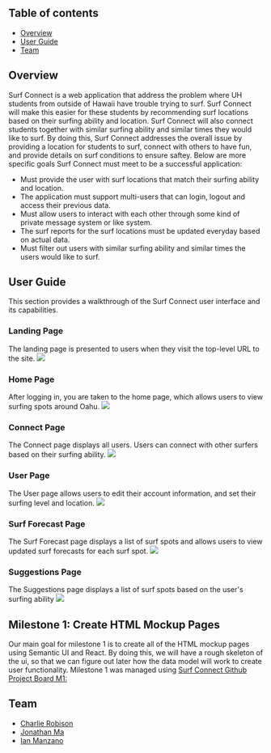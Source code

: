 ## Table of contents

* [Overview](#overview)
* [User Guide](#user-guide)
* [Team](#team)

## Overview

Surf Connect is a web application that address the problem where UH students from outside of Hawaii have trouble trying to surf. Surf Connect will make this easier for these students by recommending surf locations based on their surfing ability and location. Surf Connect will also connect students together with similar surfing ability and similar times they would like to surf. By doing this, Surf Connect addresses the overall issue by providing a location for students to surf, connect with others to have fun, and provide details on surf conditions to ensure saftey. Below are more specific goals Surf Connect must meet to be a successful application:

* Must provide the user with surf locations that match their surfing ability and location.
* The application must support multi-users that can login, logout and access their previous data.
* Must allow users to interact with each other through some kind of private message system or like system.
* The surf reports for the surf locations must be updated everyday based on actual data.
* Must filter out users with similar surfing ability and similar times the users would like to surf.

## User Guide
This section provides a walkthrough of the Surf Connect user interface and its capabilities.

### Landing Page
The landing page is presented to users when they visit the top-level URL to the site.
<img src="images/Landing-Page-Mockup.png" >

### Home Page
After logging in, you are taken to the home page, which allows users to view surfing spots around Oahu.
<img src="images/Home-Page-Mockup.png" >

### Connect Page
The Connect page displays all users. Users can connect with other surfers based on their surfing ability.
<img src="images/Connect-Page.png" >

### User Page
The User page allows users to edit their account information, and set their surfing level and location.
<img src="images/user-mockup.png" >

### Surf Forecast Page
The Surf Forecast page displays a list of surf spots and allows users to view updated surf forecasts for each surf spot.
<img src="images/forecast-mockup.png" >

### Suggestions Page
The Suggestions page displays a list of surf spots based on the user's surfing ability
<img src="images/Suggestion-Mockup_page.png">

## Milestone 1: Create HTML Mockup Pages
Our main goal for milestone 1 is to create all of the HTML mockup pages using Semantic UI and React. By doing this, we will have a rough skeleton of the ui, so that we can figure out later how the data model will work to create user functionality.
Milestone 1 was managed using [Surf Connect Github Project Board M1:](https://github.com/surf-connect/surf-connect/projects)

## Team
* [Charlie Robison](https://charlie-robison.github.io/)
* [Jonathan Ma](https://jonathan-ma.github.io/)
* [Ian Manzano](https://ianbm.github.io/)
